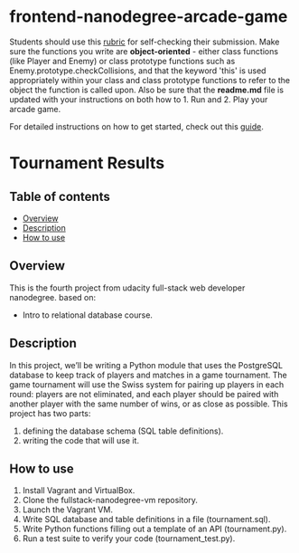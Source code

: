 frontend-nanodegree-arcade-game
===============================

Students should use this [rubric](https://review.udacity.com/#!/projects/2696458597/rubric) for self-checking their submission. Make sure the functions you write are **object-oriented** - either class functions (like Player and Enemy) or class prototype functions such as Enemy.prototype.checkCollisions, and that the keyword 'this' is used appropriately within your class and class prototype functions to refer to the object the function is called upon. Also be sure that the **readme.md** file is updated with your instructions on both how to 1. Run and 2. Play your arcade game.

For detailed instructions on how to get started, check out this [guide](https://docs.google.com/document/d/1v01aScPjSWCCWQLIpFqvg3-vXLH2e8_SZQKC8jNO0Dc/pub?embedded=true).


# Tournament Results

## Table of contents
- [Overview](#overview)
- [Description](#description)
- [How to use](#how-to-use)

## Overview
This is the fourth project from udacity full-stack web developer nanodegree.
based on:
* Intro to relational database course.

## Description
In this project, we’ll be writing a Python module that uses the PostgreSQL database to keep track of players and matches in a game tournament.
The game tournament will use the Swiss system for pairing up players in each round: players are not eliminated, and each player should be paired with another player with the same number of wins, or as close as possible.
This project has two parts:
1. defining the database schema (SQL table definitions).
2. writing the code that will use it.

## How to use
1. Install Vagrant and VirtualBox.
2. Clone the fullstack-nanodegree-vm repository.
3. Launch the Vagrant VM.
4. Write SQL database and table definitions in a file (tournament.sql).
5. Write Python functions filling out a template of an API (tournament.py).
6. Run a test suite to verify your code (tournament_test.py).